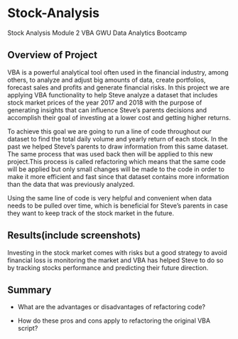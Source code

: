 # Stock-Analysis
Stock Analysis Module 2 VBA GWU Data Analytics Bootcamp
## Overview of Project
VBA is a powerful analytical tool  often used in the financial industry, among others, to analyze and adjust big amounts of data, create portfolios, forecast sales and profits and generate financial risks. In this project we are applying VBA functionality to help Steve analyze a dataset that includes stock market prices of the year 2017 and 2018 with the purpose of generating  insights that can influence Steve’s parents decisions and accomplish their goal of investing at a lower cost and getting higher returns. 

To achieve this goal we are going to run a line of code throughout our dataset to find  the total daily volume and yearly return of each stock.  In the past we helped Steve’s parents to draw information from this same dataset. The same process that was used back then will be applied to this new project.This process is called refactoring  which means  that the same code will be applied but only small changes will be made to the code in order to make it more efficient and fast since that dataset contains more information than the data that was previously analyzed. 

Using the same line of code is very helpful and convenient when data needs to be pulled over time, which is beneficial for Steve’s parents in case they want to keep track of the stock market in the future.  


## Results(include screenshots)
Investing in the stock market comes with risks but a good strategy to avoid financial loss is monitoring the market  and VBA has helped Steve to do so by tracking stocks performance and  predicting their future direction. 


## Summary

- What are the advantages or disadvantages of refactoring code?

- How do these pros and cons apply to refactoring the original VBA script?
